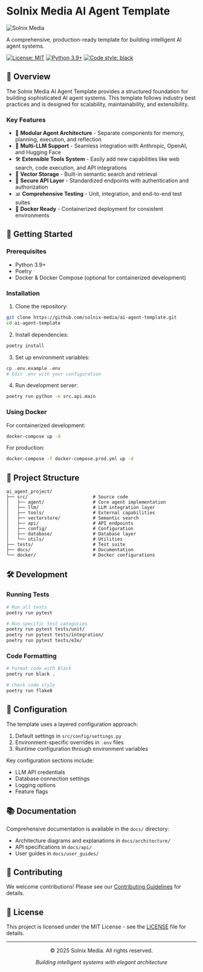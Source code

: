 # Solnix Media AI Agent Template

![Solnix Media](https://via.placeholder.com/800x150?text=SOLNIX+MEDIA)

A comprehensive, production-ready template for building intelligent AI agent systems.

[![License: MIT](https://img.shields.io/badge/License-MIT-blue.svg)](https://opensource.org/licenses/MIT)
[![Python 3.9+](https://img.shields.io/badge/python-3.9+-blue.svg)](https://www.python.org/downloads/)
[![Code style: black](https://img.shields.io/badge/code%20style-black-000000.svg)](https://github.com/psf/black)

## 🌟 Overview

The Solnix Media AI Agent Template provides a structured foundation for building sophisticated AI agent systems. This template follows industry best practices and is designed for scalability, maintainability, and extensibility.

### Key Features

- 🤖 **Modular Agent Architecture** - Separate components for memory, planning, execution, and reflection
- 🔄 **Multi-LLM Support** - Seamless integration with Anthropic, OpenAI, and Hugging Face
- 🛠️ **Extensible Tools System** - Easily add new capabilities like web search, code execution, and API integrations
- 💾 **Vector Storage** - Built-in semantic search and retrieval
- 🔐 **Secure API Layer** - Standardized endpoints with authentication and authorization
- 📊 **Comprehensive Testing** - Unit, integration, and end-to-end test suites
- 🐳 **Docker Ready** - Containerized deployment for consistent environments

## 🚀 Getting Started

### Prerequisites

- Python 3.9+
- Poetry
- Docker & Docker Compose (optional for containerized development)

### Installation

1. Clone the repository:

```bash
git clone https://github.com/solnix-media/ai-agent-template.git
cd ai-agent-template
```

2. Install dependencies:

```bash
poetry install
```

3. Set up environment variables:

```bash
cp .env.example .env
# Edit .env with your configuration
```

4. Run development server:

```bash
poetry run python -m src.api.main
```

### Using Docker

For containerized development:

```bash
docker-compose up -d
```

For production:

```bash
docker-compose -f docker-compose.prod.yml up -d
```

## 📂 Project Structure

```
ai_agent_project/
├── src/                        # Source code
│   ├── agent/                  # Core agent implementation
│   ├── llm/                    # LLM integration layer
│   ├── tools/                  # External capabilities
│   ├── vectorstore/            # Semantic search
│   ├── api/                    # API endpoints
│   ├── config/                 # Configuration
│   ├── database/               # Database layer
│   └── utils/                  # Utilities
├── tests/                      # Test suite
├── docs/                       # Documentation
└── docker/                     # Docker configurations
```

## 🛠️ Development

### Running Tests

```bash
# Run all tests
poetry run pytest

# Run specific test categories
poetry run pytest tests/unit/
poetry run pytest tests/integration/
poetry run pytest tests/e2e/
```

### Code Formatting

```bash
# Format code with Black
poetry run black .

# Check code style
poetry run flake8
```

## 🔧 Configuration

The template uses a layered configuration approach:

1. Default settings in `src/config/settings.py`
2. Environment-specific overrides in `.env` files
3. Runtime configuration through environment variables

Key configuration sections include:
- LLM API credentials
- Database connection settings
- Logging options
- Feature flags

## 📚 Documentation

Comprehensive documentation is available in the `docs/` directory:

- Architecture diagrams and explanations in `docs/architecture/`
- API specifications in `docs/api/`
- User guides in `docs/user_guides/`

## 🤝 Contributing

We welcome contributions! Please see our [Contributing Guidelines](CONTRIBUTING.md) for details.

## 📄 License

This project is licensed under the MIT License - see the [LICENSE](LICENSE) file for details.

---

<p align="center">© 2025 Solnix Media. All rights reserved.</p>
<p align="center"><i>Building intelligent systems with elegant architecture</i></p>
